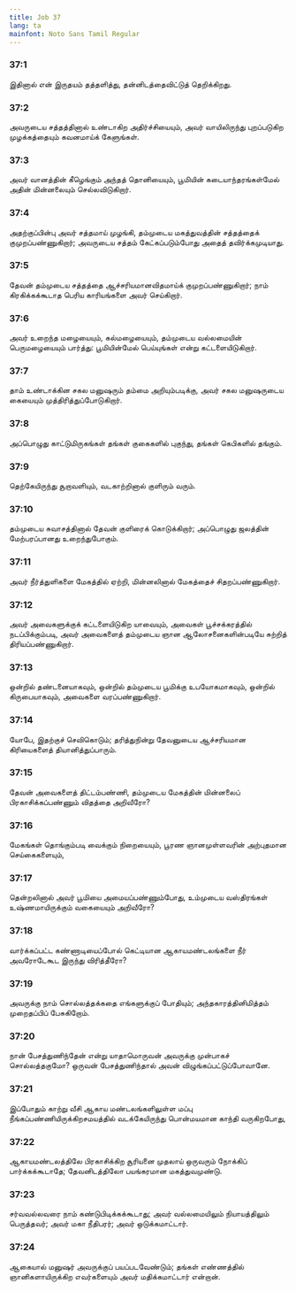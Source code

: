 ```yaml
---
title: Job 37
lang: ta
mainfont: Noto Sans Tamil Regular
---
```


###  37:1

இதினால் என் இருதயம் தத்தளித்து, தன்னிடத்தைவிட்டுத் தெறிக்கிறது.

###  37:2

அவருடைய சத்தத்தினால் உண்டாகிற அதிர்ச்சியையும், அவர் வாயிலிருந்து புறப்படுகிற முழக்கத்தையும் கவனமாய்க் கேளுங்கள்.

###  37:3

அவர் வானத்தின் கீழெங்கும் அந்தத் தொனியையும், பூமியின் கடையாந்தரங்கள்மேல் அதின் மின்னலையும் செல்லவிடுகிறார்.

###  37:4

அதற்குப்பின்பு அவர் சத்தமாய் முழங்கி, தம்முடைய மகத்துவத்தின் சத்தத்தைக் குமுறப்பண்ணுகிறார்; அவருடைய சத்தம் கேட்கப்படும்போது அதைத் தவிர்க்கமுடியாது.

###  37:5

தேவன் தம்முடைய சத்தத்தை ஆச்சரியமானவிதமாய்க் குமுறப்பண்ணுகிறார்; நாம் கிரகிக்கக்கூடாத பெரிய காரியங்களை அவர் செய்கிறார்.

###  37:6

அவர் உறைந்த மழையையும், கல்மழையையும், தம்முடைய வல்லமையின் பெருமழையையும் பார்த்து: பூமியின்மேல் பெய்யுங்கள் என்று கட்டளையிடுகிறார்.

###  37:7

தாம் உண்டாக்கின சகல மனுஷரும் தம்மை அறியும்படிக்கு, அவர் சகல மனுஷருடைய கையையும் முத்திரித்துப்போடுகிறார்.

###  37:8

அப்பொழுது காட்டுமிருகங்கள் தங்கள் குகைகளில் புகுந்து, தங்கள் கெபிகளில் தங்கும்.

###  37:9

தெற்கேயிருந்து சூறாவளியும், வடகாற்றினால் குளிரும் வரும்.

###  37:10

தம்முடைய சுவாசத்தினால் தேவன் குளிரைக் கொடுக்கிறார்; அப்பொழுது ஜலத்தின் மேற்பரப்பானது உறைந்துபோகும்.

###  37:11

அவர் நீர்த்துளிகளை மேகத்தில் ஏற்றி, மின்னலினால் மேகத்தைச் சிதறப்பண்ணுகிறார்.

###  37:12

அவர் அவைகளுக்குக் கட்டளையிடுகிற யாவையும், அவைகள் பூச்சக்கரத்தில் நடப்பிக்கும்படி, அவர் அவைகளைத் தம்முடைய ஞான ஆலோசனைகளின்படியே சுற்றித் திரியப்பண்ணுகிறார்.

###  37:13

ஒன்றில் தண்டனையாகவும், ஒன்றில் தம்முடைய பூமிக்கு உபயோகமாகவும், ஒன்றில் கிருபையாகவும், அவைகளை வரப்பண்ணுகிறார்.

###  37:14

யோபே, இதற்குச் செவிகொடும்; தரித்துநின்று தேவனுடைய ஆச்சரியமான கிரியைகளைத் தியானித்துப்பாரும்.

###  37:15

தேவன் அவைகளைத் திட்டம்பண்ணி, தம்முடைய மேகத்தின் மின்னலைப் பிரகாசிக்கப்பண்ணும் விதத்தை அறிவீரோ?

###  37:16

மேகங்கள் தொங்கும்படி வைக்கும் நிறையையும், பூரண ஞானமுள்ளவரின் அற்புதமான செய்கைகளையும்,

###  37:17

தென்றலினால் அவர் பூமியை அமையப்பண்ணும்போது, உம்முடைய வஸ்திரங்கள் உஷ்ணமாயிருக்கும் வகையையும் அறிவீரோ?

###  37:18

வார்க்கப்பட்ட கண்ணாடியைப்போல் கெட்டியான ஆகாயமண்டலங்களை நீர் அவரோடேகூட இருந்து விரித்தீரோ?

###  37:19

அவருக்கு நாம் சொல்லத்தக்கதை எங்களுக்குப் போதியும்; அந்தகாரத்தினிமித்தம் முறைதப்பிப் பேசுகிறோம்.

###  37:20

நான் பேசத்துணிந்தேன் என்று யாதாமொருவன் அவருக்கு முன்பாகச் சொல்லத்தகுமோ? ஒருவன் பேசத்துணிந்தால் அவன் விழுங்கப்பட்டுப்போவானே.

###  37:21

இப்போதும் காற்று வீசி ஆகாய மண்டலங்களிலுள்ள மப்பு நீங்கப்பண்ணியிருக்கிறசமயத்தில் வடக்கேயிருந்து பொன்மயமான காந்தி வருகிறபோது,

###  37:22

ஆகாயமண்டலத்திலே பிரகாசிக்கிற சூரியனை முதலாய் ஒருவரும் நோக்கிப் பார்க்கக்கூடாதே; தேவனிடத்திலோ பயங்கரமான மகத்துவமுண்டு.

###  37:23

சர்வவல்லவரை நாம் கண்டுபிடிக்கக்கூடாது; அவர் வல்லமையிலும் நியாயத்திலும் பெருத்தவர்; அவர் மகா நீதிபரர்; அவர் ஒடுக்கமாட்டார்.

###  37:24

ஆகையால் மனுஷர் அவருக்குப் பயப்படவேண்டும்; தங்கள் எண்ணத்தில் ஞானிகளாயிருக்கிற எவர்களையும் அவர் மதிக்கமாட்டார் என்றான்.

